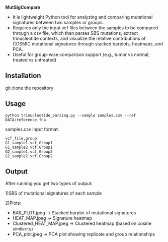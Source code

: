**MutSigCompare**
* It is lightweight Python tool for analyzing and comparing mutational signatures between two samples or groups.
* Requires only the input vcf files between the samples to be compared through a csv file, which then parses SBS mutations, extract trinucleotide contexts, and visualize the relative contributions of COSMIC mutational signatures through stacked barplots, heatmaps, and PCA.
* Useful for group-wise comparison support (e.g., tumor vs normal, treated vs untreated)

## Installation
git clone the repository

## Usage
```
python trinucleotide_parsing.py --sample samples.csv --ref DATA/reference.fna
```
samples.csv input format:
```
vcf_file,group
G1_sample1.vcf,Group1
G1_sample2.vcf,Group1
G2_sample1.vcf,Group2
G2_sample2.vcf,Group2
```
## Output
After running you get two types of output:

1)SBS of mutational signatures of each sample

2)Plots:
  + BAR_PLOT.jpeg → Stacked barplot of mutational signatures
  + HEAT_MAP.jpeg → Signature heatmap
  + Clustered_HEAT_MAP.jpeg → Clustered heatmap (based on cosine similarity)
  + PCA_plot.jpeg → PCA plot showing replicate and group relationships
